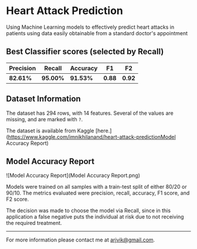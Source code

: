 # Heart Attack Prediction
Using Machine Learning models to effectively predict heart attacks in patients using data easily obtainable from a standard doctor's appointment

## Best Classifier scores (selected by Recall)

| **Precision** | **Recall** | **Accuracy** | **F1**   | **F2**   |
| ------------- | ---------- | ------------ | -------- | -------- |
| **82.61%**    | **95.00%** | **91.53%**   | **0.88** | **0.92** |

## Dataset Information

The dataset has 294 rows, with 14 features. Several of the values are missing, and are marked with `?`.

The dataset is available from Kaggle [here.](https://www.kaggle.com/imnikhilanand/heart-attack-predictionModel Accuracy Report)

## Model Accuracy Report

![Model Accuracy Report](Model Accuracy Report.png)

Models were trained on all samples with a train-test split of either 80/20 or 90/10. The metrics evaluated were precision, recall, accuracy, F1 score, and F2 score.

The decision was made to choose the model via Recall, since in this application a false negative puts the individual at risk due to not receiving the required treatment.

---

For more information please contact me at arjvik@gmail.com.